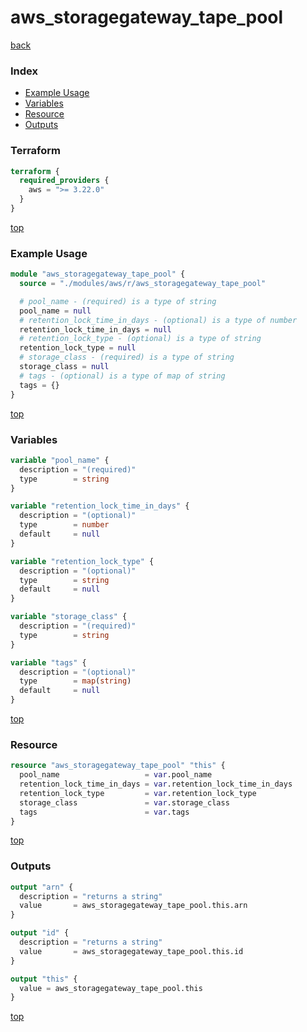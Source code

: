 # aws_storagegateway_tape_pool

[back](../aws.md)

### Index

- [Example Usage](#example-usage)
- [Variables](#variables)
- [Resource](#resource)
- [Outputs](#outputs)

### Terraform

```terraform
terraform {
  required_providers {
    aws = ">= 3.22.0"
  }
}
```

[top](#index)

### Example Usage

```terraform
module "aws_storagegateway_tape_pool" {
  source = "./modules/aws/r/aws_storagegateway_tape_pool"

  # pool_name - (required) is a type of string
  pool_name = null
  # retention_lock_time_in_days - (optional) is a type of number
  retention_lock_time_in_days = null
  # retention_lock_type - (optional) is a type of string
  retention_lock_type = null
  # storage_class - (required) is a type of string
  storage_class = null
  # tags - (optional) is a type of map of string
  tags = {}
}
```

[top](#index)

### Variables

```terraform
variable "pool_name" {
  description = "(required)"
  type        = string
}

variable "retention_lock_time_in_days" {
  description = "(optional)"
  type        = number
  default     = null
}

variable "retention_lock_type" {
  description = "(optional)"
  type        = string
  default     = null
}

variable "storage_class" {
  description = "(required)"
  type        = string
}

variable "tags" {
  description = "(optional)"
  type        = map(string)
  default     = null
}
```

[top](#index)

### Resource

```terraform
resource "aws_storagegateway_tape_pool" "this" {
  pool_name                   = var.pool_name
  retention_lock_time_in_days = var.retention_lock_time_in_days
  retention_lock_type         = var.retention_lock_type
  storage_class               = var.storage_class
  tags                        = var.tags
}
```

[top](#index)

### Outputs

```terraform
output "arn" {
  description = "returns a string"
  value       = aws_storagegateway_tape_pool.this.arn
}

output "id" {
  description = "returns a string"
  value       = aws_storagegateway_tape_pool.this.id
}

output "this" {
  value = aws_storagegateway_tape_pool.this
}
```

[top](#index)